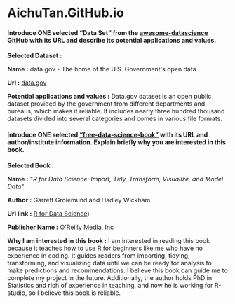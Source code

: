 # AichuTan.GitHub.io

#### Introduce ONE selected “Data Set” from the [awesome-datascience](https://github.com/academic/awesome-datascience?tab=readme-ov-file#datasets) GitHub with its URL and describe its potential applications and values.

**Selected Dataset :**

**Name :** data.gov - The home of the U.S. Government's open data

**Url :** [data.gov](https://catalog.data.gov/dataset)

**Potential applications and values :**
Data.gov dataset is an open public dataset provided by the government from different departments and bureaus, which makes it reliable. It includes nearly three hundred thousand datasets divided into several categories and comes in various file formats.


#### Introduce ONE selected [“free-data-science-book”](https://github.com/chaconnewu/free-data-science-books) with its URL and author/institute information. Explain briefly why you are interested in this book.

**Selected Book :**

**Name :** "_R for Data Science: Import, Tidy, Transform, Visualize, and Model Data_"

**Author :** Garrett Grolemund and Hadley Wickham

**Url link :** [R for Data Science](https://r4ds.had.co.nz/))

**Publisher Name :** O'Reilly Media, Inc

**Why I am interested in this book :**
I am interested in reading this book because it teaches how to use R for beginners like me who have no experience in coding. It guides readers from importing, tidying, transforming, and visualizing data until we can be ready for analysis to make predictions and recommendations. I believe this book can guide me to complete my project in the future. Additionally, the author holds PhD in Statistics and rich of experience in teaching, and now he is working for R-studio, so I believe this book is reliable.





